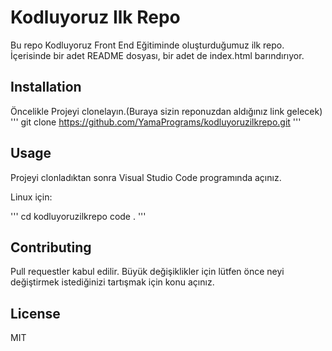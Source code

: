# Kodluyoruz Ilk Repo

Bu repo Kodluyoruz Front End Eğitiminde oluşturduğumuz ilk repo. İçerisinde bir adet README dosyası, bir adet de index.html barındırıyor.

## Installation

Öncelikle Projeyi clonelayın.(Buraya sizin reponuzdan aldığınız link gelecek)
'''
git clone https://github.com/YamaPrograms/kodluyoruzilkrepo.git
'''
## Usage 

Projeyi clonladıktan sonra Visual Studio Code programında açınız.

Linux için:

'''
cd kodluyoruzilkrepo
code .
'''
## Contributing

Pull requestler kabul edilir. Büyük değişiklikler için lütfen önce neyi değiştirmek istediğinizi tartışmak için konu açınız.

## License

MIT
